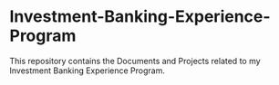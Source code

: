 # Investment-Banking-Experience-Program

This repository contains the Documents and Projects related to my Investment Banking Experience Program.
